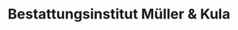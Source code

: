 ---
title: "Bestattungsinstitut Müller & Kula"
url: /schneeberg/bestattungsinstitut-mueller-und-kula/
shop: Bestattungen
---
